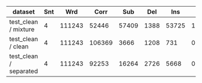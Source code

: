 | dataset                |   Snt |    Wrd |   Corr |   Sub |   Del |   Ins |       Err | S.Err   |
|------------------------|-------|--------|--------|-------|-------|-------|-----------|---------|
| test_clean / mixture   |     4 | 111243 |  52446 | 57409 |  1388 | 53725 | 1.0115    | -       |
| test_clean / clean     |     4 | 111243 | 106369 |  3666 |  1208 |   731 | 0.0503852 | -       |
| test_clean / separated |     4 | 111243 |  92253 | 16264 |  2726 |  5668 | 0.221659  | -       |